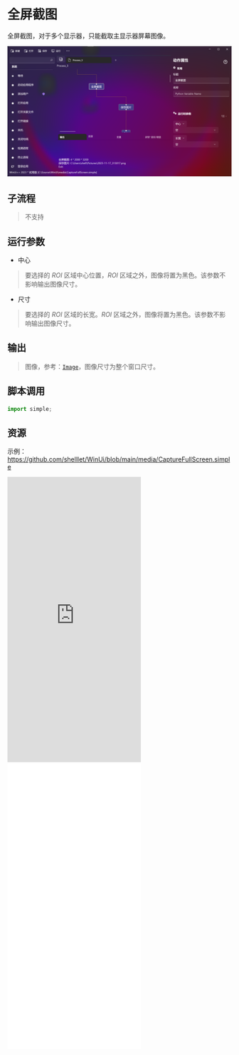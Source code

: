 # 全屏截图 
全屏截图，对于多个显示器，只能截取主显示器屏幕图像。

![CaptureFullScreen](./images/02.png ':size=90%')

## 子流程
> 不支持


## 运行参数

* 中心
> 要选择的 *ROI* 区域中心位置，*ROI* 区域之外，图像将置为黑色。该参数不影响输出图像尺寸。
* 尺寸
> 要选择的 *ROI* 区域的长宽。*ROI* 区域之外，图像将置为黑色。该参数不影响输出图像尺寸。


## 输出

> 图像，参考：[`Image`](./types/Image.md)，图像尺寸为整个窗口尺寸。


## 脚本调用

```python
import simple;

```

## 资源

示例：https://github.com/shelllet/WinUi/blob/main/media/CaptureFullScreen.simple


<iframe type="text/html" height="640px" src="https://www.youtube.com/embed/UacjErnsl08" frameborder="0"></iframe>

<iframe src="//player.bilibili.com/player.html?bvid=BV1WW4y1A7GU&page=1&autoplay=0" height='640px' scrolling="no" frameborder="no" framespacing="0" allowfullscreen="true"></iframe>
